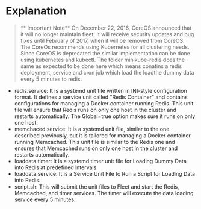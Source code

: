 # Explanation

> ** Important Note**
> On December 22, 2016, CoreOS announced that it will no longer maintain fleet; It will receive security updates and bug fixes until February of 2017, when it will be removed from CoreOS. The CoreOs recommends using Kubernetes for all clustering needs. Since CoreOS is deprecated the similar implementation can be done using kubernetes and kubectl. The folder minikube-redis does the same as expected to be done here which means conatins a redis deployment, service and cron job which load the loadthe dummy data every 5 minutes to redis.

- redis.service: It is a systemd unit file written in INI-style configuration format. It defines a service unit called "Redis Container" and contains configurations for managing a Docker container running Redis. This unit file will ensure that Redis runs on only one host in the cluster and restarts automatically. The Global=true option makes sure it runs on only one host.
- memchaced.service: It is a systemd unit file, similar to the one described previously, but it is tailored for managing a Docker container running Memcached. This unit file is similar to the Redis one and ensures that Memcached runs on only one host in the cluster and restarts automatically.
- loaddata.timer: It is a systemd timer unit file for Loading Dummy Data into Redis at predefined intervals.
- loaddata.service: It is a Service Unit File to Run a Script for Loading Data into Redis.
- script.sh: This will submit the unit files to Fleet and start the Redis, Memcached, and timer services. The timer will execute the data loading service every 5 minutes.